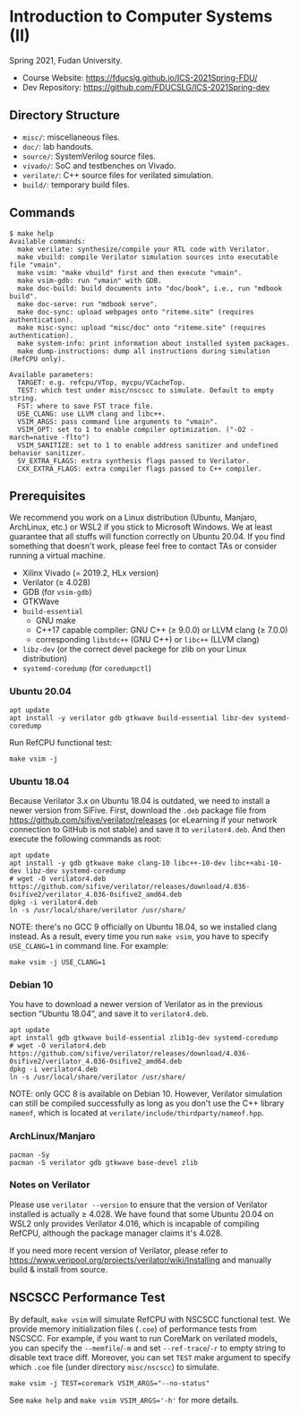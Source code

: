 # Introduction to Computer Systems (II)

Spring 2021, Fudan University.

* Course Website: <https://fducslg.github.io/ICS-2021Spring-FDU/>
* Dev Repository: <https://github.com/FDUCSLG/ICS-2021Spring-dev>

## Directory Structure

* `misc/`: miscellaneous files.
* `doc/`: lab handouts.
* `source/`: SystemVerilog source files.
* `vivado/`: SoC and testbenches on Vivado.
* `verilate/`: C++ source files for verilated simulation.
* `build/`: temporary build files.

## Commands

```plaintext
$ make help
Available commands:
  make verilate: synthesize/compile your RTL code with Verilator.
  make vbuild: compile Verilator simulation sources into executable file "vmain".
  make vsim: "make vbuild" first and then execute "vmain".
  make vsim-gdb: run "vmain" with GDB.
  make doc-build: build documents into "doc/book", i.e., run "mdbook build".
  make doc-serve: run "mdbook serve".
  make doc-sync: upload webpages onto "riteme.site" (requires authentication).
  make misc-sync: upload "misc/doc" onto "riteme.site" (requires authentication).
  make system-info: print information about installed system packages.
  make dump-instructions: dump all instructions during simulation (RefCPU only).

Available parameters:
  TARGET: e.g. refcpu/VTop, mycpu/VCacheTop.
  TEST: which test under misc/nscscc to simulate. Default to empty string.
  FST: where to save FST trace file.
  USE_CLANG: use LLVM clang and libc++.
  VSIM_ARGS: pass command line arguments to "vmain".
  VSIM_OPT: set to 1 to enable compiler optimization. ("-O2 -march=native -flto")
  VSIM_SANITIZE: set to 1 to enable address sanitizer and undefined behavior sanitizer.
  SV_EXTRA_FLAGS: extra synthesis flags passed to Verilator.
  CXX_EXTRA_FLAGS: extra compiler flags passed to C++ compiler.
```

## Prerequisites

We recommend you work on a Linux distribution (Ubuntu, Manjaro, ArchLinux, etc.) or WSL2 if you stick to Microsoft Windows. We at least guarantee that all stuffs will function correctly on Ubuntu 20.04. If you find something that doesn't work, please feel free to contact TAs or consider running a virtual machine.

* Xilinx Vivado (= 2019.2, HLx version)
* Verilator (≥ 4.028)
* GDB (for `vsim-gdb`)
* GTKWave
* `build-essential`
    * GNU make
    * C++17 capable compiler: GNU C++ (≥ 9.0.0) or LLVM clang (≥ 7.0.0)
    * corresponding `libstdc++` (GNU C++) or `libc++` (LLVM clang)
* `libz-dev` (or the correct devel packege for zlib on your Linux distribution)
* `systemd-coredump` (for `coredumpctl`)

### Ubuntu 20.04

```shell
apt update
apt install -y verilator gdb gtkwave build-essential libz-dev systemd-coredump
```

Run RefCPU functional test:

```shell
make vsim -j
```

### Ubuntu 18.04

Because Verilator 3.x on Ubuntu 18.04 is outdated, we need to install a newer version from SiFive. First, download the `.deb` package file from <https://github.com/sifive/verilator/releases> (or eLearning if your network connection to GitHub is not stable) and save it to `verilator4.deb`. And then execute the following commands as root:

```shell
apt update
apt install -y gdb gtkwave make clang-10 libc++-10-dev libc++abi-10-dev libz-dev systemd-coredump
# wget -O verilator4.deb https://github.com/sifive/verilator/releases/download/4.036-0sifive2/verilator_4.036-0sifive2_amd64.deb
dpkg -i verilator4.deb
ln -s /usr/local/share/verilator /usr/share/
```

NOTE: there's no GCC 9 officially on Ubuntu 18.04, so we installed clang instead. As a result, every time you run `make vsim`, you have to specify `USE_CLANG=1` in command line. For example:

```shell
make vsim -j USE_CLANG=1
```

### Debian 10

You have to download a newer version of Verilator as in the previous section “Ubuntu 18.04”, and save it to `verilator4.deb`.

```shell
apt update
apt install gdb gtkwave build-essential zlib1g-dev systemd-coredump
# wget -O verilator4.deb https://github.com/sifive/verilator/releases/download/4.036-0sifive2/verilator_4.036-0sifive2_amd64.deb
dpkg -i verilator4.deb
ln -s /usr/local/share/verilator /usr/share/
```

NOTE: only GCC 8 is available on Debian 10. However, Verilator simulation can still be compiled successfully as long as you don't use the C++ library `nameof`, which is located at `verilate/include/thirdparty/nameof.hpp`.

### ArchLinux/Manjaro

```
pacman -Sy
pacman -S verilator gdb gtkwave base-devel zlib
```

### Notes on Verilator

Please use `verilator --version` to ensure that the version of Verilator installed is actually ≥ 4.028. We have found that some Ubuntu 20.04 on WSL2 only provides Verilator 4.016, which is incapable of compiling RefCPU, although the package manager claims it's 4.028.

If you need more recent version of Verilator, please refer to <https://www.veripool.org/projects/verilator/wiki/Installing> and manually build & install from source.

## NSCSCC Performance Test

By default, `make vsim` will simulate RefCPU with NSCSCC functional test. We provide memory initialization files (`.coe`) of performance tests from NSCSCC. For example, if you want to run CoreMark on verilated models, you can specify the `--memfile`/`-m` and set `--ref-trace`/`-r` to empty string to disable text trace diff. Moreover, you can set `TEST` make argument to specify which `.coe` file (under directory `misc/nscscc`) to simulate.

```shell
make vsim -j TEST=coremark VSIM_ARGS="--no-status"
```

See `make help` and `make vsim VSIM_ARGS='-h'` for more details.
